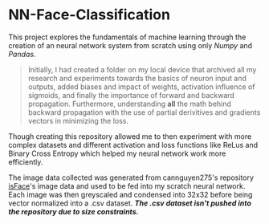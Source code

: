 # NN-Face-Classification

This project explores the fundamentals of machine learning through the creation of an neural network system from scratch using only *Numpy* and *Pandas*. 

> Initially, I had created a folder on my local device that archived all my research and experiments towards the basics of neuron input and outputs, added biases and impact of weights, activation influence of sigmoids, and finally the importance of forward and backward propagation. Furthermore, understanding **__all__** the math behind backward propagation with the use of partial derivitives and gradients vectors in minimizing the loss.

Though creating this repository allowed me to then experiment with more complex datasets and different activation and loss functions like ReLus and Binary Cross Entropy which helped my neural network work more efficiently.

The image data collected was generated from cannguyen275's repository [isFace](https://github.com/cannguyen275/isFace/tree/master)'s image data and used to be fed into my scratch neural network. Each image was then greyscaled and condensed into 32x32 before being vector normalized into a .csv dataset. ***The .csv dataset isn't pushed into the repository due to size constraints.***
